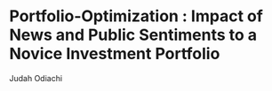 # Portfolio-Optimization : Impact of News and Public Sentiments to a Novice Investment Portfolio
Judah Odiachi
